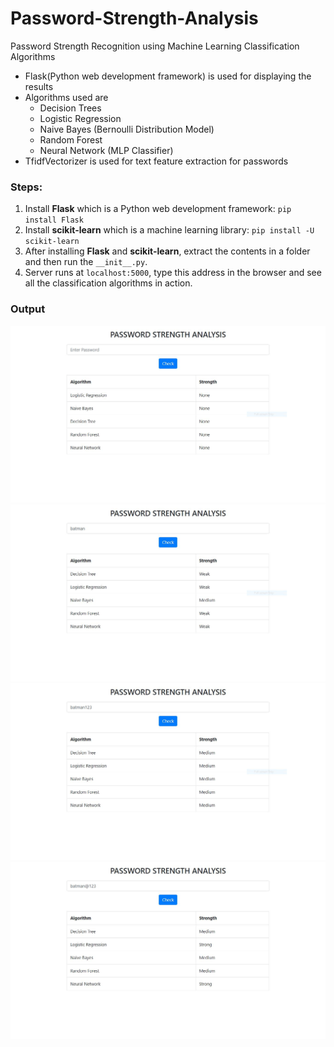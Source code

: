 # Password-Strength-Analysis
Password Strength Recognition using Machine Learning Classification Algorithms  

- Flask(Python web development framework) is used for displaying the results
- Algorithms used are 
  - Decision Trees
  - Logistic Regression
  - Naive Bayes (Bernoulli Distribution Model)
  - Random Forest
  - Neural Network (MLP Classifier)
- TfidfVectorizer is used for text feature extraction for passwords

### Steps: 
1. Install **Flask** which is a Python web development framework: ```pip install Flask```
2. Install **scikit-learn** which is a  machine learning library: ```pip install -U scikit-learn```
3. After installing **Flask** and **scikit-learn**, extract the contents in a folder and then run the  ```__init__.py```.
4. Server runs at ```localhost:5000```, type this address in the browser and see all the classification algorithms in action.

### Output

![output1](static/output/output1.JPG)
![output2](static/output/output2.JPG)
![output3](static/output/output3.JPG)
![output4](static/output/output4.JPG)

